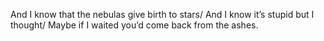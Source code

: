 And I know that the nebulas give birth to stars/ And I know it’s stupid but I thought/ Maybe if I waited you’d come back from the ashes.
